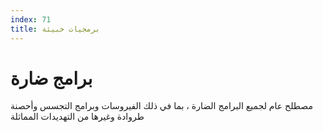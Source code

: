 ```yaml
---
index: 71
title: برمجيات خبيثة
---
```

# برامج ضارة

مصطلح عام لجميع البرامج الضارة ، بما في ذلك الفيروسات وبرامج التجسس وأحصنة طروادة وغيرها من التهديدات المماثلة